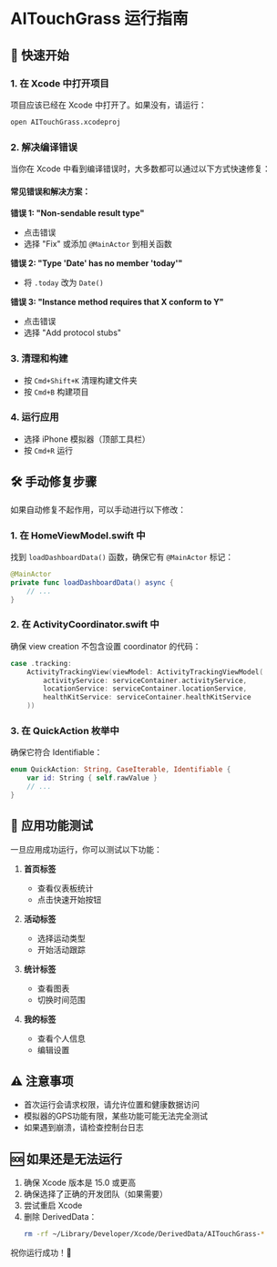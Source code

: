 # AITouchGrass 运行指南

## 🚀 快速开始

### 1. 在 Xcode 中打开项目
项目应该已经在 Xcode 中打开了。如果没有，请运行：
```bash
open AITouchGrass.xcodeproj
```

### 2. 解决编译错误

当你在 Xcode 中看到编译错误时，大多数都可以通过以下方式快速修复：

#### 常见错误和解决方案：

**错误 1: "Non-sendable result type"**
- 点击错误
- 选择 "Fix" 或添加 `@MainActor` 到相关函数

**错误 2: "Type 'Date' has no member 'today'"**
- 将 `.today` 改为 `Date()`

**错误 3: "Instance method requires that X conform to Y"**
- 点击错误
- 选择 "Add protocol stubs"

### 3. 清理和构建
- 按 `Cmd+Shift+K` 清理构建文件夹
- 按 `Cmd+B` 构建项目

### 4. 运行应用
- 选择 iPhone 模拟器（顶部工具栏）
- 按 `Cmd+R` 运行

## 🛠 手动修复步骤

如果自动修复不起作用，可以手动进行以下修改：

### 1. 在 HomeViewModel.swift 中
找到 `loadDashboardData()` 函数，确保它有 `@MainActor` 标记：
```swift
@MainActor
private func loadDashboardData() async {
    // ...
}
```

### 2. 在 ActivityCoordinator.swift 中
确保 view creation 不包含设置 coordinator 的代码：
```swift
case .tracking:
    ActivityTrackingView(viewModel: ActivityTrackingViewModel(
        activityService: serviceContainer.activityService,
        locationService: serviceContainer.locationService,
        healthKitService: serviceContainer.healthKitService
    ))
```

### 3. 在 QuickAction 枚举中
确保它符合 Identifiable：
```swift
enum QuickAction: String, CaseIterable, Identifiable {
    var id: String { self.rawValue }
    // ...
}
```

## 📱 应用功能测试

一旦应用成功运行，你可以测试以下功能：

1. **首页标签**
   - 查看仪表板统计
   - 点击快速开始按钮

2. **活动标签**
   - 选择运动类型
   - 开始活动跟踪

3. **统计标签**
   - 查看图表
   - 切换时间范围

4. **我的标签**
   - 查看个人信息
   - 编辑设置

## ⚠️ 注意事项

- 首次运行会请求权限，请允许位置和健康数据访问
- 模拟器的GPS功能有限，某些功能可能无法完全测试
- 如果遇到崩溃，请检查控制台日志

## 🆘 如果还是无法运行

1. 确保 Xcode 版本是 15.0 或更高
2. 确保选择了正确的开发团队（如果需要）
3. 尝试重启 Xcode
4. 删除 DerivedData：
   ```bash
   rm -rf ~/Library/Developer/Xcode/DerivedData/AITouchGrass-*
   ```

祝你运行成功！🎉